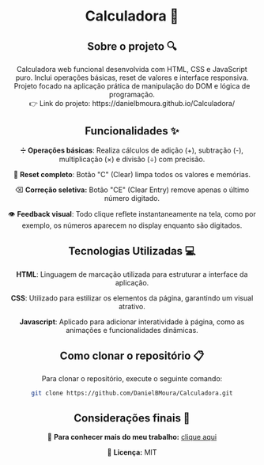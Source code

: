 <div align="center">
<h1 align="center">  Calculadora 📱 </h1>

## Sobre o projeto 🔍

<p align="center">
Calculadora web funcional desenvolvida com HTML, CSS e JavaScript puro. Inclui operações básicas, reset de valores e interface responsiva. Projeto focado na aplicação prática de manipulação do DOM e lógica de programação.<br>
👉 Link do projeto: https://danielbmoura.github.io/Calculadora/
</p>

## Funcionalidades ✨

➗ **Operações básicas**:  Realiza cálculos de adição (+), subtração (-), multiplicação (×) e divisão (÷) com precisão.  

🔄 **Reset completo**: Botão "C" (Clear) limpa todos os valores e memórias.  

⌫ **Correção seletiva:** Botão "CE" (Clear Entry) remove apenas o último número digitado.  

👁️ **Feedback visual**: Todo clique reflete instantaneamente na tela, como por exemplo, os números aparecem no display enquanto são digitados.

## Tecnologias Utilizadas 💻

**HTML**: Linguagem de marcação utilizada para estruturar a interface da aplicação.

**CSS**: Utilizado para estilizar os elementos da página, garantindo um visual atrativo.

**Javascript**: Aplicado para adicionar interatividade à página, como as animações e funcionalidades dinâmicas. 

## Como clonar o repositório 📋

Para clonar o repositório, execute o seguinte comando:

```bash
git clone https://github.com/DanielBMoura/Calculadora.git
```

## Considerações finais 📝

🔗 **Para conhecer mais do meu trabalho:** [clique aqui](https://www.linkedin.com/in/daniel-borazo-de-moura-b4a995356/)

📜 **Licença:** MIT

 </div>
